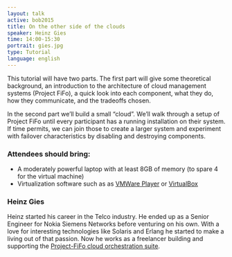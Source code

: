 ```yaml
---
layout: talk
active: bob2015
title: On the other side of the clouds
speaker: Heinz Gies
time: 14:00-15:30
portrait: gies.jpg
type: Tutorial
language: english
---
```


This tutorial will have two parts. The first part will give some
theoretical background, an introduction to the architecture of cloud
management systems (Project FiFo), a quick look into each component,
what they do, how they communicate, and the tradeoffs chosen.

In the second part we’ll build a small “cloud”. We’ll walk through a
setup of Project FiFo until every participant has a running
installation on their system. If time permits, we can join those to
create a larger system and experiment with failover characteristics by
disabling and destroying components.

### Attendees should bring:

- A moderately powerful laptop with at least 8GB of memory (to spare 4 for the virtual machine)
- Virtualization software such as as [VMWare Player](http://www.vmware.com/products/player) or [VirtualBox](https://www.virtualbox.org/)

### Heinz Gies

Heinz started his career in the Telco industry. He ended up as a
Senior Engineer for Nokia Siemens Networks before venturing on his
own. With a love for interesting technologies like Solaris and Erlang
he started to make a living out of that passion. Now he works as a
freelancer building and supporting the [Project-FiFo cloud
orchestration suite](https://project-fifo.net/).

